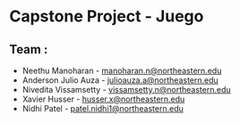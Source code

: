 # Capstone Project - Juego

## Team : 
  - Neethu Manoharan - manoharan.n@northeastern.edu
  - Anderson Julio Auza - julioauza.a@northeastern.edu
  - Nivedita Vissamsetty - vissamsetty.n@northeastern.edu
  - Xavier Husser - husser.x@northeastern.edu
  - Nidhi Patel - patel.nidhi1@northeastern.edu


